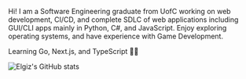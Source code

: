 Hi! I am a Software Engineering graduate from UofC working on web development, CI/CD, and complete SDLC of web applications including GUI/CLI apps mainly in Python, C#, and JavaScript. Enjoy exploring operating systems, and have experience with Game Development.

Learning Go, Next.js, and TypeScript 👨‍💻

![Elgiz's GitHub stats](https://github-readme-stats.vercel.app/api?username=elgizabbasov&show_icons=true&theme=react)
